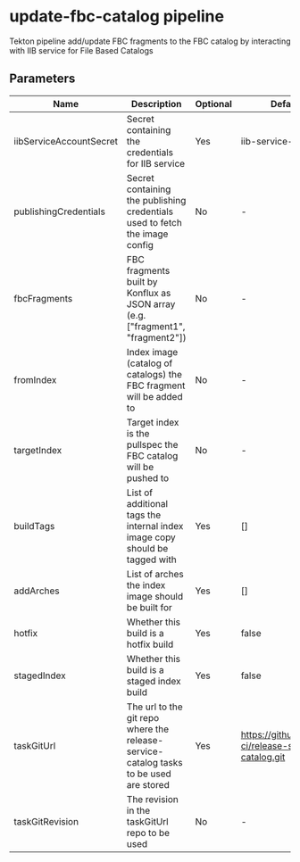 # update-fbc-catalog pipeline

Tekton pipeline add/update FBC fragments to the FBC catalog by interacting with IIB service for File Based Catalogs

## Parameters

| Name                    | Description                                                                           | Optional | Default value                                             |
|-------------------------|---------------------------------------------------------------------------------------|----------|-----------------------------------------------------------|
| iibServiceAccountSecret | Secret containing the credentials for IIB service                                     | Yes      | iib-service-account                                       |
| publishingCredentials   | Secret containing the publishing credentials used to fetch the image config           | No       | -                                                         |
| fbcFragments            | FBC fragments built by Konflux as JSON array (e.g. ["fragment1", "fragment2"])        | No       | -                                                         |
| fromIndex               | Index image (catalog of catalogs) the FBC fragment will be added to                   | No       | -                                                         |
| targetIndex             | Target index is the pullspec the FBC catalog will be pushed to                        | No       | -                                                         |
| buildTags               | List of additional tags the internal index image copy should be tagged with           | Yes      | []                                                        |
| addArches               | List of arches the index image should be built for                                    | Yes      | []                                                        |
| hotfix                  | Whether this build is a hotfix build                                                  | Yes      | false                                                     |
| stagedIndex             | Whether this build is a staged index build                                            | Yes      | false                                                     |
| taskGitUrl              | The url to the git repo where the release-service-catalog tasks to be used are stored | Yes      | https://github.com/konflux-ci/release-service-catalog.git |
| taskGitRevision         | The revision in the taskGitUrl repo to be used                                        | No       | -                                                         |
